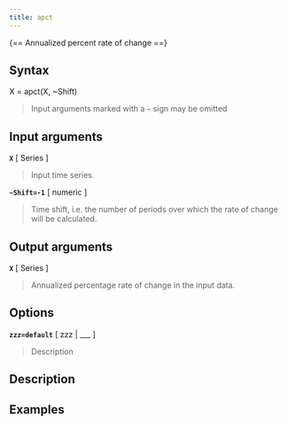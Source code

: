 ```yaml
---
title: apct
---
```


{== Annualized percent rate of change ==}


## Syntax 

X = apct(X, ~Shift)
>
> Input arguments marked with a `~` sign may be omitted
>


## Input arguments 

__`X`__ [ Series ] 
> 
> Input time series.
> 

__`~Shift=-1`__ [ numeric ] 
> 
> Time shift, i.e. the number of periods over
> which the rate of change will be calculated.
> 


## Output arguments 

__`X`__ [ Series ] 
> 
> Annualized percentage rate of change
> in the input data.
> 

## Options 

__`zzz=default`__ [ zzz | ___ ]
> 
> Description
> 


## Description 



## Examples

```matlab
```

